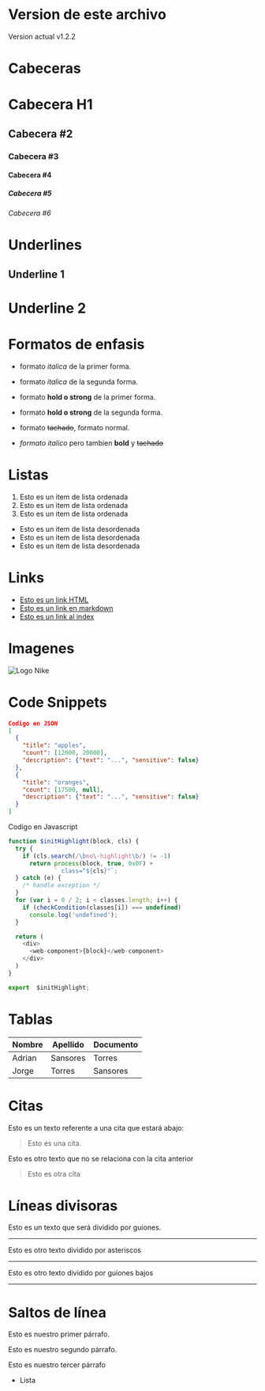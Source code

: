 # Version de este archivo
Version actual v1.2.2

# Cabeceras
# Cabecera H1
## Cabecera #2
### Cabecera #3
#### Cabecera #4
##### Cabecera #5
###### Cabecera #6


# Underlines
Underline 1
-----------

Underline 2
===========


# Formatos de enfasis
- formato *italica* de la primer forma.
- formato _italica_ de la segunda forma.

- formato **hold o strong** de la primer forma.
- formato __hold o strong__ de la segunda forma.

- formato ~~tachado~~, formato normal.

- *formato italico* pero tambien **bold** y ~~tachado~~


# Listas
1. Esto es un item de lista ordenada
2. Esto es un item de lista ordenada
3. Esto es un item de lista ordenada
- Esto es un item de lista desordenada
- Esto es un item de lista desordenada
- Esto es un item de lista desordenada

# Links
- <a href="http://google.com">Esto es un link HTML</a>
- [Esto es un link en markdown](http://google.com)
- [Esto es un link al index](index.html)

# Imagenes
![Logo Nike](https://tentulogo.com/wp-content/uploads/2017/07/nIke-logo.jpg)

# Code Snippets
```JSON
Codigo en JSON
[
  {
    "title": "apples",
    "count": [12000, 20000],
    "description": {"text": "...", "sensitive": false}
  },
  {
    "title": "oranges",
    "count": [17500, null],
    "description": {"text": "...", "sensitive": false}
  }
]
```
Codigo en Javascript
```Javascript
function $initHighlight(block, cls) {
  try {
    if (cls.search(/\bno\-highlight\b/) != -1)
      return process(block, true, 0x0F) +
             ` class="${cls}"`;
  } catch (e) {
    /* handle exception */
  }
  for (var i = 0 / 2; i < classes.length; i++) {
    if (checkCondition(classes[i]) === undefined)
      console.log('undefined');
  }

  return (
    <div>
      <web-component>{block}</web-component>
    </div>
  )
}

export  $initHighlight;
```

# Tablas
|Nombre | Apellido | Documento |
|------ | -------- | --------- |
| Adrian | Sansores | Torres |
|Jorge | Torres | Sansores |

# Citas
Esto es un texto referente a una cita que estará abajo:
> Esto es una cita.

Esto es otro texto que no se relaciona con la cita anterior

> Esto es otra cita


 # Líneas divisoras
 Esto es un texto que será dividido por guiones.
 
 ---
 Esto es otro texto dividido por asteriscos

 ***
Esto es otro texto dividido por guiones bajos

___

# Saltos de línea

Esto es nuestro primer párrafo.

Esto es nuestro segundo párrafo.


Esto es nuestro tercer párrafo
- Lista
